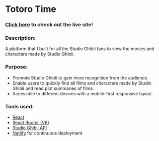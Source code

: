 # Totoro Time

### [Click here](https://totorotime.netlify.app/) to check out the live site!

### Description:

A platform that I built for all the Studio Ghibli fans to view the movies and characters made by Studio Ghibli.

### Purpose:

- Promote Studio Ghibli to gain more recognition from the audience.
- Enable users to quickly find all films and characters made by Studio Ghibli and read plot summaries of films.
- Accessible to different devices with a mobile-first responsive layout.

### Tools used:

- [React](https://reactjs.org/)
- [React Router (V6)](https://reactrouter.com/)
- [Studio Ghibli API](https://ghibliapi.herokuapp.com/)
- [Netlify](https://www.netlify.com/) for continuous deployment

